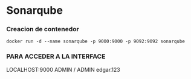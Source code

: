 # Sonarqube 

### Creacion de contenedor
```
docker run -d --name sonarqube -p 9000:9000 -p 9092:9092 sonarqube
```
### PARA ACCEDER A LA INTERFACE
 LOCALHOST:9000
 ADMIN / ADMIN
 edgar.123 